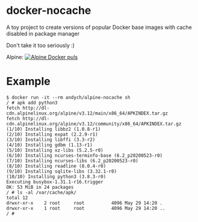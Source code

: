 
# docker-nocache
A toy project to create versions of popular Docker base images with cache disabled in package manager

Don't take it too seriously :)

Alpine: [![Alpine Docker puls](https://img.shields.io/docker/pulls/andych/alpine-nocache)](https://shields.io/)
# Example

    $ docker run -it --rm andych/alpine-nocache sh
    / # apk add python3
    fetch http://dl-cdn.alpinelinux.org/alpine/v3.12/main/x86_64/APKINDEX.tar.gz
    fetch http://dl-cdn.alpinelinux.org/alpine/v3.12/community/x86_64/APKINDEX.tar.gz
    (1/10) Installing libbz2 (1.0.8-r1)
    (2/10) Installing expat (2.2.9-r1)
    (3/10) Installing libffi (3.3-r2)
    (4/10) Installing gdbm (1.13-r1)
    (5/10) Installing xz-libs (5.2.5-r0)
    (6/10) Installing ncurses-terminfo-base (6.2_p20200523-r0)
    (7/10) Installing ncurses-libs (6.2_p20200523-r0)
    (8/10) Installing readline (8.0.4-r0)
    (9/10) Installing sqlite-libs (3.32.1-r0)
    (10/10) Installing python3 (3.8.3-r0)
    Executing busybox-1.31.1-r16.trigger
    OK: 53 MiB in 24 packages
    / # ls -al /var/cache/apk/
    total 12
    drwxr-xr-x    2 root     root          4096 May 29 14:20 .
    drwxr-xr-x    1 root     root          4096 May 29 14:20 ..
    / # 

